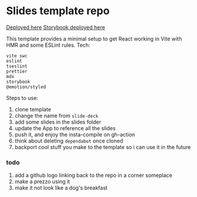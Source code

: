# Slides template repo

[Deployed here](https://one19.github.io/slide-deck/)
[Storybook deployed here](https://one19.github.io/slide-deck/storybook/)

This template provides a minimal setup to get React working in Vite with HMR and some ESLint rules.
Tech:
```
vite swc
eslint
tseslint
prettier
mdx
storybook
@emotion/styled
```

Steps to use:
1. clone template
2. change the name from `slide-deck`
3. add some slides in the slides folder
5. update the App to reference all the slides
6. push it, and enjoy the insta-compile on gh-action
7. think about deleting `dependabot` once cloned
8. backport cool stuff you make to the template so i can use it in the future


### todo

1. add a github logo linking back to the repo in a corner someplace
3. make a prezzo using it
4. make it not look like a dog's breakfast
